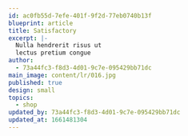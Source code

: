 ```yaml
---
id: ac0fb55d-7efe-401f-9f2d-77eb0740b13f
blueprint: article
title: Satisfactory
excerpt: |-
  Nulla hendrerit risus ut
  lectus pretium congue
author:
  - 73a44fc3-f8d3-4d01-9c7e-095429bb71dc
main_image: content/lr/016.jpg
published: true
design: small
topics:
  - shop
updated_by: 73a44fc3-f8d3-4d01-9c7e-095429bb71dc
updated_at: 1661481304
---
```

